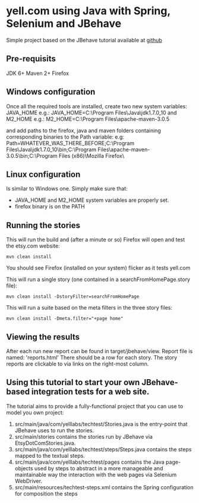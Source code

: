 # yell.com using Java with Spring, Selenium and JBehave

Simple project based on the JBehave tutorial available at [github](https://github.com/jbehave/jbehave-tutorial)

## Pre-requisits
JDK 6+
Maven 2+
Firefox


## Windows configuration

Once all the required tools are installed, create two new system variables:
JAVA\_HOME e.g.: JAVA\_HOME=C:\Program Files\Java\jdk1.7.0\_10
and
M2\_HOME e.g.: M2\_HOME=C:\Program Files\apache-maven-3.0.5

and add paths to the firefox, java and maven folders containing corresponding binaries to the Path variable:
e.g: Path=WHATEVER\_WAS\_THERE\_BEFORE;C:\Program Files\Java\jdk1.7.0\_10\bin\;C:\Program Files\apache-maven-3.0.5\bin\;C:\Program Files (x86)\Mozilla Firefox\


## Linux configuration

Is similar to Windows one.
Simply make sure that:
* JAVA\_HOME and M2\_HOME system variables are properly set.
* firefox binary is on the PATH



## Running the stories

This will run the build and (after a minute or so) Firefox will open and test the etsy.com website:

    mvn clean install 

You should see Firefox (installed on your system) flicker as it tests yell.com

This will run a single story (one contained in a searchFromHomePage.story file):

    mvn clean install -DstoryFilter=searchFromHomePage

This will run a suite based on the meta filters in the three story files:

    mvn clean install -Dmeta.filter="+page home"

## Viewing the results

After each run new report can be found in target/jbehave/view. 
Report file is named: 'reports.html'
There should be a row for each story.
The story reports are clickable to via links on the right-most column.

## Using this tutorial to start your own JBehave-based integration tests for a web site.

The tutorial aims to provide a fully-functional project that you can use to model you own project:

1. src/main/java/com/yelllabs/techtest/Stories.java is the entry-point that JBehave uses to run the stories.
2. src/main/stories contains the stories run by JBehave via EtsyDotComStories.java.
3. src/main/java/com/yelllabs/techtest/steps/Steps.java contains the steps mapped to the textual steps.
4. src/main/java/com/yelllabs/techtest/pages contains the Java page-objects used by steps to abstract in a more manageable and maintainable way the interaction with the web pages via Selenium WebDriver.
5. src/main/resources/techtest-steps.xml contains the Spring configuration for composition the steps


